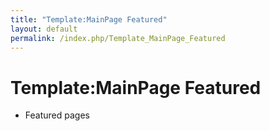 ```yaml
---
title: "Template:MainPage Featured"
layout: default
permalink: /index.php/Template_MainPage_Featured
---
```


# Template:MainPage Featured

- Featured pages